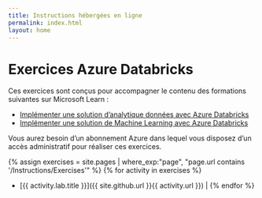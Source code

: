 ```yaml
---
title: Instructions hébergées en ligne
permalink: index.html
layout: home
---
```


# Exercices Azure Databricks

Ces exercices sont conçus pour accompagner le contenu des formations suivantes sur Microsoft Learn :

- [Implémenter une solution d’analytique données avec Azure Databricks](https://learn.microsoft.com/training/paths/data-engineer-azure-databricks/)
- [Implémenter une solution de Machine Learning avec Azure Databricks](https://learn.microsoft.com/training/paths/build-operate-machine-learning-solutions-azure-databricks/)

Vous aurez besoin d’un abonnement Azure dans lequel vous disposez d’un accès administratif pour réaliser ces exercices.

{% assign exercises = site.pages | where_exp:"page", "page.url contains '/Instructions/Exercises'" %} {% for activity in exercises  %}
- [{{ activity.lab.title }}]({{ site.github.url }}{{ activity.url }}) | {% endfor %}